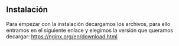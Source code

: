 ## Instalación

Para empezar con la instalación decargamos los archivos, para ello entramos en el siguiente enlace y elegimos la versión que queramos decargar: https://nginx.org/en/download.html
